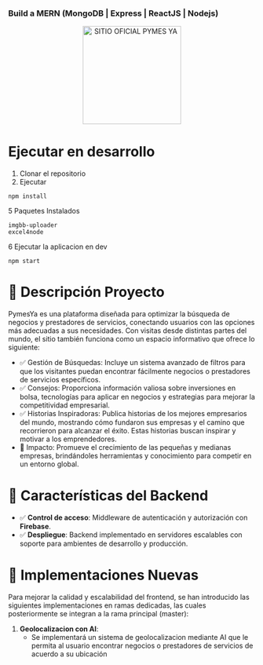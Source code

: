 ### Build a MERN (MongoDB | Express | ReactJS | Nodejs)

<p align="center">
  <a href="https://www.pymesya.com" target="blank"><img src="../BackendTiendaVirtual/LogoNew.png" width="200" alt="SITIO OFICIAL PYMES YA" /></a>
</p>

# Ejecutar en desarrollo

1. Clonar el repositorio
2. Ejecutar
```
npm install
```

5 Paquetes Instalados
```
imgbb-uploader
excel4node

```

6 Ejecutar la aplicacion en dev
```
npm start
```

# 📂 Descripción Proyecto

PymesYa es una plataforma diseñada para optimizar la búsqueda de negocios y prestadores de servicios, conectando usuarios con las opciones más adecuadas a sus necesidades. Con visitas desde distintas partes del mundo, el sitio también funciona como un espacio informativo que ofrece lo siguiente:

- ✅ Gestión de Búsquedas: Incluye un sistema avanzado de filtros para que los visitantes puedan encontrar fácilmente negocios o prestadores de servicios específicos.
- ✅ Consejos: Proporciona información valiosa sobre inversiones en bolsa, tecnologías para aplicar en negocios y estrategias para mejorar la competitividad empresarial.
- ✅ Historias Inspiradoras: Publica historias de los mejores empresarios del mundo, mostrando cómo fundaron sus empresas y el camino que recorrieron para alcanzar el éxito. Estas historias buscan inspirar y motivar a los emprendedores.
- 🚀 Impacto: Promueve el crecimiento de las pequeñas y medianas empresas, brindándoles herramientas y conocimiento para competir en un entorno global.

# 📝 Características del Backend
   
- ✅ **Control de acceso**: Middleware de autenticación y autorización con **Firebase**.  
- ✅ **Despliegue**: Backend implementado en servidores escalables con soporte para ambientes de desarrollo y producción.  
  
# 🚀 Implementaciones Nuevas

 Para mejorar la calidad y escalabilidad del frontend, se han introducido las siguientes implementaciones en ramas dedicadas, las cuales posteriormente se integran a la rama principal (master):  

1. **Geolocalizacion con AI**:  
   - Se implementará un sistema de geolocalizacion mediante AI que le permita al usuario encontrar negocios o prestadores de servicios de acuerdo a su ubicación  


